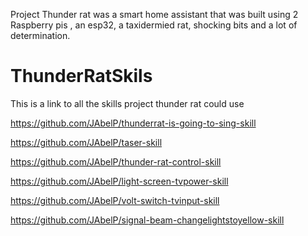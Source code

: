 Project Thunder rat was a smart home assistant that was built using 2 Raspberry pis , an esp32, a taxidermied rat, shocking bits and a lot of determination.



# ThunderRatSkils
This is a link to all the skills project thunder rat could use

https://github.com/JAbelP/thunderrat-is-going-to-sing-skill

https://github.com/JAbelP/taser-skill

https://github.com/JAbelP/thunder-rat-control-skill

https://github.com/JAbelP/light-screen-tvpower-skill

https://github.com/JAbelP/volt-switch-tvinput-skill

https://github.com/JAbelP/signal-beam-changelightstoyellow-skill

